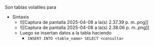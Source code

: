 Son tablas volatiles para 
- Sintaxis
	- ![[Captura de pantalla 2025-04-08 a la(s) 2.37.39 p. m..png]]
	- ![[Captura de pantalla 2025-04-08 a la(s) 2.38.06 p. m..png]]
	- Luego se insertan datos a la tabla haciendo
		- `INSERT INTO <table_name> SELECT <consulta>`